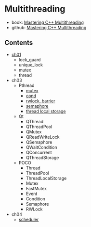 # Multithreading

- book: [Mastering C++ Multithreading](https://www.packtpub.com/product/mastering-c-multithreading/9781787121706)
- github: [Mastering C++ Multithreading](https://github.com/PacktPublishing/Mastering-CPP-Multithreading)

## Contents

- [ch01](ch01/README.md)
  - lock_guard
  - unique_lock
  - mutex
  - thread
- ch03
  - Pthread
    - [mutex](ch03/pthread/mutex/README.md)
    - [cond](ch03/pthread/cond/README.md)
    - [rwlock, barrier](ch03/pthread/rwlock/README.md)
    - [semaphore](ch03/pthread/semaphore/README.md)
    - [thread local storage](ch03/pthread/thread_local_storage/README.md)
  - Qt
    - QThread
    - QThreadPool
    - QMutex
    - QReadWriteLock
    - QSemaphore
    - QWaitCondition
    - QConcurrent
    - QThreadStorage
  - POCO
    - Thread
    - ThreadPool
    - ThreadLocalStorage
    - Mutex
    - FastMutex
    - Event
    - Condition
    - Semaphore
    - RWLock
- ch04
  - [scheduler](ch04/scheduler/README.md)

